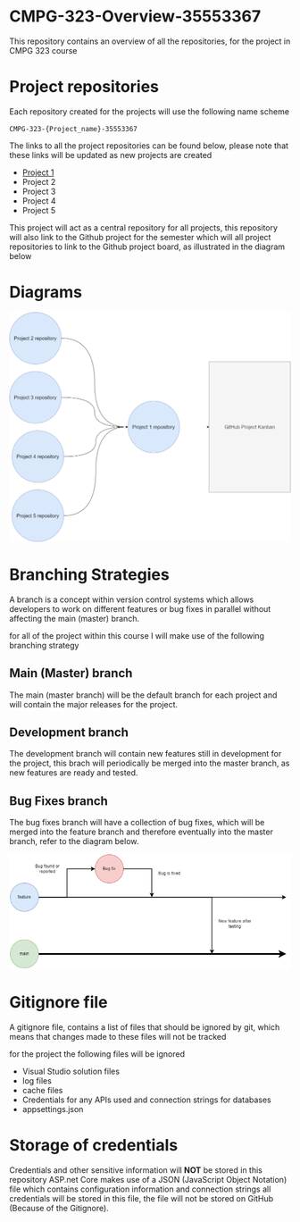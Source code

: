 # CMPG-323-Overview-35553367

This repository contains an overview of all the repositories, for the project in CMPG 323 course

# Project repositories

Each repository created for the projects will use the following name scheme

```
CMPG-323-{Project_name}-35553367
```

The links to all the project repositories can be found below, please note that these links will be updated as new projects are created

- [Project 1](https://github.com/aaryadevg/CMPG-323-Overview-35553367)
- Project 2
- Project 3
- Project 4
- Project 5

This project will act as a central repository for all projects, this repository will also link to the Github project for the semester which will all project repositories to link to the Github project board, as illustrated in the diagram below

# Diagrams

<img src="Project_Overview.png" alt="Project overview illustration">

# Branching Strategies

A branch is a concept within version control systems which allows developers to work on different features or bug fixes in parallel without affecting the main (master) branch.

for all of the project within this course I will make use of the following branching strategy

## Main (Master) branch

The main (master branch) will be the default branch for each project and will contain the major releases for the project.

## Development branch

The development branch will contain new features still in development for the project, this brach will periodically be merged into the master branch, as new features are ready and tested.

## Bug Fixes branch

The bug fixes branch will have a collection of bug fixes, which will be merged into the feature branch and therefore eventually into the master branch, refer to the diagram below.

<img src="branch_strat.png" alt="Branching strategy diagram">

# Gitignore file

A gitignore file, contains a list of files that should be ignored by git, which means that changes made to these files will not be tracked

for the project the following files will be ignored

- Visual Studio solution files
- log files
- cache files
- Credentials for any APIs used and connection strings for databases
- appsettings.json

# Storage of credentials

Credentials and other sensitive information will **NOT** be stored in this repository ASP.net Core makes use of a JSON (JavaScript Object Notation) file which contains configuration information and connection strings all credentials will be stored in this file, the file will not be stored on GitHub (Because of the Gitignore).
